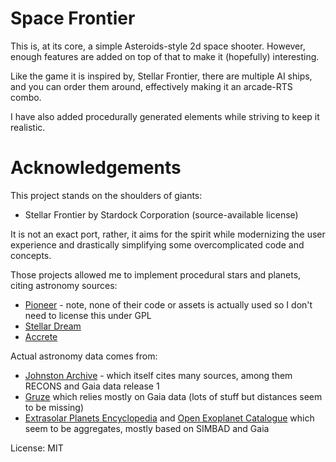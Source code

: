 # Space Frontier

This is, at its core, a simple Asteroids-style 2d space shooter. However, enough features are added on top of that to make it (hopefully) interesting.

Like the game it is inspired by, Stellar Frontier, there are multiple AI ships, and you can order them around, effectively making it an arcade-RTS combo.

I have also added procedurally generated elements while striving to keep it realistic.

# Acknowledgements

This project stands on the shoulders of giants:

* Stellar Frontier by Stardock Corporation (source-available license)

It is not an exact port, rather, it aims for the spirit while modernizing the user experience and drastically simplifying some overcomplicated code and concepts.

Those projects allowed me to implement procedural stars and planets, citing astronomy sources:

* [Pioneer](https://github.com/pioneerspacesim/pioneer) - note, none of their code or assets is actually used so I don't need to license this under GPL
* [Stellar Dream](https://github.com/irskep/stellardream)
* [Accrete](https://github.com/zakski/accrete-starform-stargen)


Actual astronomy data comes from:

* [Johnston Archive](https://www.johnstonsarchive.net/astro/nearstar.html) - which itself cites many sources, among them RECONS and Gaia data release 1
* [Gruze](https://gruze.org/10pc/) which relies mostly on Gaia data (lots of stuff but distances seem to be missing)
* [Extrasolar Planets Encyclopedia](http://exoplanet.eu) and [Open Exoplanet Catalogue](http://openexoplanetcatalogue.com) which seem to be aggregates, mostly based on SIMBAD and Gaia

License: MIT
